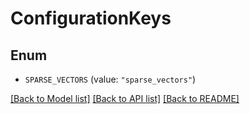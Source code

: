 # ConfigurationKeys

## Enum


* `SPARSE_VECTORS` (value: `"sparse_vectors"`)


[[Back to Model list]](../README.md#documentation-for-models) [[Back to API list]](../README.md#documentation-for-api-endpoints) [[Back to README]](../README.md)


